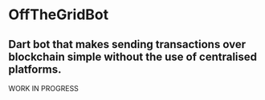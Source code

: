 # OffTheGridBot

## Dart bot that makes sending transactions over blockchain simple without the use of centralised platforms.

WORK IN PROGRESS
